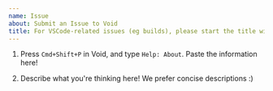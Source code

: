 ```yaml
---
name: Issue
about: Submit an Issue to Void
title: For VSCode-related issues (eg builds), please start the title with `[App]`. Otherwise, start it with `[Bug]` or `[Feature]`.
---
```


1. Press `Cmd+Shift+P` in Void, and type `Help: About`. Paste the information here!

2. Describe what you're thinking here! We prefer concise descriptions :)
